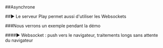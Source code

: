 ##Asynchrone

##► Le serveur Play permet aussi d'utiliser les Websockets 

###Nous verrons un exemple pendant la démo

####► Websocket : push vers le navigateur, traitements longs sans attente du navigateur
